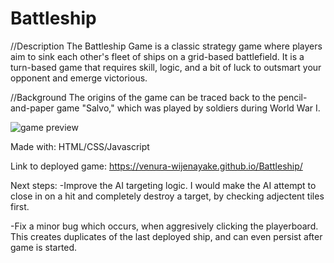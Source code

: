 # Battleship

//Description
The Battleship Game is a classic strategy game where players aim to sink each other's fleet of ships on a grid-based battlefield. It is a turn-based game that requires skill, logic, and a bit of luck to outsmart your opponent and emerge victorious.

//Background
The origins of the game can be traced back to the pencil-and-paper game "Salvo," which was played by soldiers during World War I. 

![game preview](https://tinyurl.com/593e4f7z)

Made with: HTML/CSS/Javascript

Link to deployed game:
https://venura-wijenayake.github.io/Battleship/


Next steps:
-Improve the AI targeting logic. I would make the AI attempt to close in on a hit and completely destroy a target, by checking adjectent tiles first.

-Fix a minor bug which occurs, when aggresively clicking the playerboard. This creates duplicates of the last deployed ship, and can even persist after game is started.